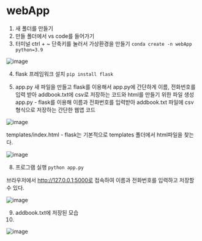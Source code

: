 # webApp

1. 새 폴더를 만들기
2. 만들 폴더에서 vs code를 들어가기
3. 터미널 ctrl + ~ 단축키를 눌러서 가상환경을 만들기
 ``` conda create -n webApp python=3.9 ```
  
![image](https://github.com/user-attachments/assets/c7de9852-e33d-40e7-af30-ffe0771d9d5a)

4. flask 프레임워크 설치
  ``` pip install flask ```

6. app.py 새 파일을 만들고 flask를 이용해서 app.py에 간단하게 이름, 전화번호를 입력 받아 addbook.txt에 csv로 저장하는 코드와 html를 만들기 위한 파일 생성
   app.py - flask를 이용해 이름과 전화번호를 입력받아 addbook.txt 파일에 csv 형식으로 저장하는 간단한 웹앱 코드
   
![image](https://github.com/user-attachments/assets/2bbd310d-11c7-4841-b358-bb1e6a569b67)

   templates/index.html - flask는 기본적으로 templates 폴더에서 html파일을 찾는다.
   
![image](https://github.com/user-attachments/assets/8858cd43-5c88-412a-a065-76cb6b2badfa)

8. 프로그램 실행
   ``` python app.py ```
   
브라우저에서 http://127.0.0.1:5000로 접속하여 이름과 전화번호를 입력하고 저장할 수 있다.

![image](https://github.com/user-attachments/assets/4db9cb19-4962-43b2-8c4d-68d8dedaf5f1)

9. addbook.txt에 저장된 모습
10. 
![image](https://github.com/user-attachments/assets/0f792852-a86e-41ba-adcc-39e19cf3b847)
